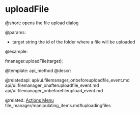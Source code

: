 uploadFile
=============

@short:
	opens the file upload dialog

@params:

- target		string		the id of the folder where a file will be uploaded


@example:

fmanager.uploadFile(target);

@template:	api_method
@descr:

@relatedapi:
api/ui.filemanager_onbeforeuploadfile_event.md
api/ui.filemanager_onafteruploadfile_event.md
api/ui.filemanager_onbeforefileupload_event.md

@related:
<a href="file_manager/configuration.md#actionsmenu">Actions Menu</a>
file_manager/manipulating_items.md#uploadingfiles
